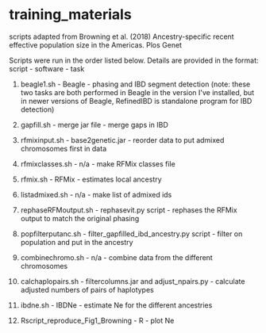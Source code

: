 # training_materials
scripts adapted from Browning et al. (2018) Ancestry-specific recent effective population size in the Americas. Plos Genet

Scripts were run in the order listed below. Details are provided in the format: script - software - task

1) beagle1.sh - Beagle - phasing and IBD segment detection (note: these two tasks are both performed in Beagle in the version I've installed, but in newer versions of Beagle, RefinedIBD is standalone program for IBD detection)

2) gapfill.sh - merge jar file - merge gaps in IBD

3) rfmixinput.sh - base2genetic.jar - reorder data to put admixed chromosomes first in data

4) rfmixclasses.sh - n/a - make RFMix classes file

5) rfmix.sh - RFMix - estimates local ancestry

6) listadmixed.sh - n/a - make list of admixed ids

7) rephaseRFMoutput.sh - rephasevit.py script - rephases the RFMix output to match the original phasing

8) popfilterputanc.sh - filter_gapfilled_ibd_ancestry.py script - filter on population and put in the ancestry

9) combinechromo.sh - n/a - combine data from the different chromosomes

10) calchaplopairs.sh - filtercolumns.jar and adjust_npairs.py - calculate adjusted numbers of pairs of haplotypes

11) ibdne.sh - IBDNe - estimate Ne for the different ancestries

12) Rscript_reproduce_Fig1_Browning - R - plot Ne
